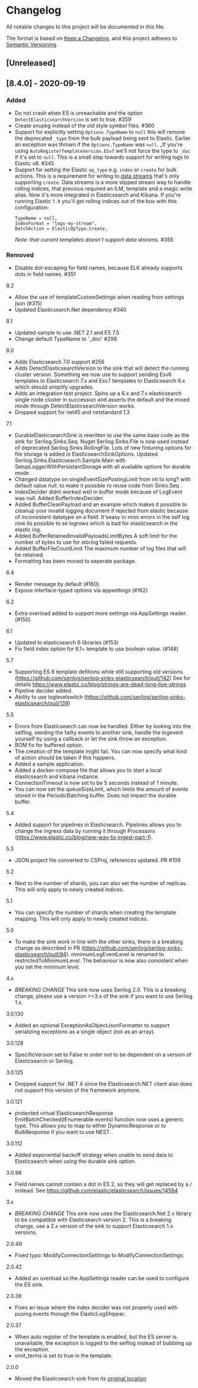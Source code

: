 # Changelog
All notable changes to this project will be documented in this file.

The format is based on [Keep a Changelog](https://keepachangelog.com/en/1.0.0/),
and this project adheres to [Semantic Versioning](https://semver.org/spec/v2.0.0.html).

## [Unreleased]

## [8.4.0] - 2020-09-19
### Added
- Do not crash when ES is unreachable and the option `DetectElasticsearchVersion` is set to true. #359
- Create snupkg instead of the old style symbol files. #360
- Support for explicitly setting `Options.TypeName` to `null` this will remove the 
   deprecated `_type` from the bulk payload being sent to Elastic. Earlier an exception was
   thrown if the `Options.TypeName` was `null`. _If you're using `AutoRegisterTemplateVersion.ESv7`
   we'll not force the type to `_doc` if it's set to `null`. This is a small step towards support 
   for writing logs to Elastic v8. #345
- Support for setting the Elastic `op_type` e.g. `index` or `create` for bulk actions.
   This is a requirement for writing to [data streams](https://www.elastic.co/guide/en/elasticsearch/reference/7.9/data-streams.html)
   that's only supporting `create`. Data streams is a more slipped stream way to handle rolling
   indices, that previous required an ILM, template and a magic write alias. Now it's more integrated
   in Elasticsearch and Kibana. If you're running Elastic `7.9` you'll get rolling indices out of the box
   with this configuration:
   ```
   TypeName = null,
   IndexFormat = "logs-my-stream",
   BatchAction = ElasticOpType.Create,
   ```
   _Note: that current templates doesn't support data streams._ #355

### Removed
- Disable dot-escaping for field names, because ELK already supports dots in field names. #351

8.2
 * Allow the use of templateCustomSettings when reading from settings json (#315)
 * Updated Elasticsearch.Net dependency #340

8.1 
 * Updated sample to use .NET 2.1 and ES 7.5
 * Change default TypeName to '_doc' #298

8.0
 * Adds Elasticsearch 7.0 support #256
 * Adds DetectElasticsearchVersion to the sink that will detect the running cluster version. Something we now use to support sending Esv6 templates to Elasticsearch 7.x and Esv7 templates to Elasticsearch 6.x which should simplify upgrades.
 * Adds an integration test project. Spins up a 6.x and 7.x elasticsearch single node cluster in succession and asserts the default and the mixed mode through DetectElasticsearchVersion works.
 * Dropped support for net45 and netstandard 1.3

7.1
 * DurableElasticsearchSink is rewritten to use the same base code as the sink for Serilog.Sinks.Seq. Nuget Serilog.Sinks.File is now used instead of deprecated Serilog.Sinks.RollingFile. Lots of new fintuning options for file storage is added in ElasticsearchSinkOptions.  Updated  Serilog.Sinks.Elasticsearch.Sample.Main with SetupLoggerWithPersistantStorage with all available options for durable mode.
 * Changed datatype on singleEventSizePostingLimit  from int to long? with default value null. to make it possible ro reuse code from Sinks.Seq .
 * IndexDecider didnt worked well in buffer mode because of LogEvent was null. Added BufferIndexDecider.
 * Added BufferCleanPayload and an example which makes it possible to cleanup your invalid logging document if rejected from elastic because of inconsistent datatype on a field. It'seasy to miss errors in the self log now its possible to se logrows which is bad for elasticsearch in the elastic log.
 * Added BufferRetainedInvalidPayloadsLimitBytes A soft limit for the number of bytes to use for storing failed requests.
 * Added BufferFileCountLimit The maximum number of log files that will be retained.
 * Formatting has been moved to seperate package.

6.4
 * Render message by default (#160). 
 * Expose interface-typed options via appsettings (#162)

6.2
 * Extra overload added to support more settings via AppSettings reader. (#150)

6.1
 * Updated to elasticsearch 6 libraries (#153)
 * Fix field index option for 6.1+ template to use boolean value. (#148)

5.7
 * Supporting ES 6 template defitions while still supporting old versions. (https://github.com/serilog/serilog-sinks-elasticsearch/pull/142) See for details https://www.elastic.co/blog/strings-are-dead-long-live-strings
 * Pipeline decider added.
 * Ability to use loglevelswitch (https://github.com/serilog/serilog-sinks-elasticsearch/pull/139)

5.5
 * Errors from Elasticsearch can now be handled. Either by looking into the selflog, sending the failty events to another sink, handle the logevent yourself by using a callback or let the sink throw an exception.
 * BOM fix for buffered option.
 * The creation of the template might fail. You can now specify what kind of action should be taken if this happens.
 * Added a sample application.
 * Added a docker-compose file that allows you to start a local elasticsearch and kibana instance.
 * ConnectionTimeout is now set to be 5 seconds instead of 1 minute.
 * You can now set the queueSizeLimit, which limits the amount of events stored in the PeriodicBatching buffer. Does not impact the durable buffer.

5.4
 * Added support for pipelines in Elasticsearch. Pipelines allows you to change the ingress data by running it through Processors (https://www.elastic.co/blog/new-way-to-ingest-part-1).

5.3
 * JSON project file converted to CSProj, references updated. PR #109

5.2 
 * Next to the number of shards, you can also set the number of replicas. This will only apply to newly created indices.

5.1
 * You can specify the number of shards when creating the template mapping. This will only apply to newly created indices.

5.0
 * To make the sink work in line with the other sinks, there is a breaking change as described in PR (https://github.com/serilog/serilog-sinks-elasticsearch/pull/94). minimumLogEventLevel is renamed to restrictedToMinimumLevel. The behaviour is now also consistent when you set the minimum level.

4.x
 * *BREAKING CHANGE* This sink now uses Serilog 2.0. This is a breaking change, please use a version >=3.x of the sink if you want to use Serilog 1.x.

3.0.130
 * Added an optional ExceptionAsObjectJsonFormatter to support serializing exceptions as a single object (not as an array).
 
3.0.128
 * SpecificVersion set to False in order not to be dependent on a version of Elasticsearch or Serilog.

3.0.125
 * Dropped support for .NET 4 since the Elasticsearch.NET client also does not support this version of the framework anymore.

3.0.121
 * protected virtual ElasticsearchResponse<T> EmitBatchChecked<T>(IEnumerable<LogEvent> events) function now uses a generic type. This allows you to map to either DynamicResponse or to BulkResponse if you want to use NEST.

3.0.112
 * Added exponential backoff strategy when unable to send data to Elasticsearch when using the durable sink option.

3.0.98
 * Field names cannot contain a dot in ES 2, so they will get replaced by a / instead. See https://github.com/elastic/elasticsearch/issues/14594

3.x
 * *BREAKING CHANGE* This sink now uses the Elasticsearch.Net 2.x library to be compatible with Elasticsearch version 2. This is a breaking change, use a 2.x version of the sink to support Elasticsearch 1.x versions.

2.0.49
 * Fixed typo: ModifyConnectionSetttings to ModifyConnectionSettings.

2.0.42
 * Added an overload so the AppSettings reader can be used to configure the ES sink.

2.0.38
 * Fixes an issue where the index decider was not properly used with pusing events thorugh the ElasticLogShipper.

2.0.37
 * When auto register of the template is enabled, but the ES server is unavailable, the exception is logged to the selflog instead of bubbling up the exception.
 * omit_terms is set to true in the template.

2.0.0
 * Moved the Elasticsearch sink from its [original location](https://github.com/serilog/serilog)
